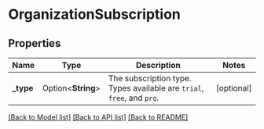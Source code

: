 # OrganizationSubscription

## Properties

Name | Type | Description | Notes
------------ | ------------- | ------------- | -------------
**_type** | Option<**String**> | The subscription type. Types available are `trial`, `free`, and `pro`. | [optional]

[[Back to Model list]](../README.md#documentation-for-models) [[Back to API list]](../README.md#documentation-for-api-endpoints) [[Back to README]](../README.md)


